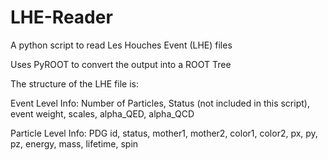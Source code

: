 # LHE-Reader

A python script to read Les Houches Event (LHE) files

Uses PyROOT to convert the output into a ROOT Tree

The structure of the LHE file is: 

Event Level Info: Number of Particles, Status (not included in this script), event weight, scales, alpha_QED, alpha_QCD

Particle Level Info: PDG id, status, mother1, mother2, color1, color2, px, py, pz, energy, mass, lifetime, spin 



